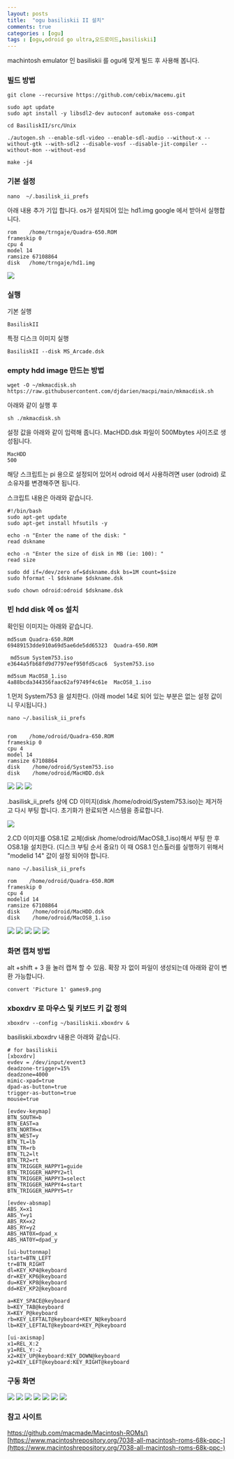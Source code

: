 ```yaml
---
layout: posts
title:  "ogu basiliskii II 설치"
comments: true
categories : [ogu]
tags : [ogu,odroid go ultra,오드로이드,basiliskii]
---
```

machintosh emulator 인 basiliskii 를 ogu에 맞게 빌드 후 사용해 봅니다.

### 빌드 방법

    git clone --recursive https://github.com/cebix/macemu.git

    sudo apt update
    sudo apt install -y libsdl2-dev autoconf automake oss-compat

    cd BasiliskII/src/Unix

    ./autogen.sh --enable-sdl-video --enable-sdl-audio --without-x --without-gtk --with-sdl2 --disable-vosf --disable-jit-compiler --without-mon --without-esd

    make -j4

### 기본 설정

    nano  ~/.basilisk_ii_prefs

아래 내용 추가 기입 합니다. os가 설치되어 있는 hd1.img google 에서 받아서 실행합니다.

    rom    /home/trngaje/Quadra-650.ROM
    frameskip 0
    cpu 4
    model 14
    ramsize 67108864
    disk   /home/trngaje/hd1.img


![](/images/2023-02-25/1.hdd1.jpg)


### 실행

기본 실행

    BasiliskII

특정 디스크 이미지 실행

    BasiliskII --disk MS_Arcade.dsk


### empty hdd image 만드는 방법

    wget -O ~/mkmacdisk.sh https://raw.githubusercontent.com/djdarien/macpi/main/mkmacdisk.sh

아래와 같이 실행 후

    sh ./mkmacdisk.sh

설정 값을 아래와 같이 입력해 줍니다. MacHDD.dsk 파일이 500Mbytes 사이즈로 생성됩니다.

    MacHDD
    500

해당 스크립트는 pi 용으로 설정되어 있어서 odroid 에서 사용하려면 user (odroid) 로 소유자를 변경해주면 됩니다.

스크립트 내용은 아래와 같습니다.

    #!/bin/bash
    sudo apt-get update
    sudo apt-get install hfsutils -y

    echo -n "Enter the name of the disk: "
    read dskname

    echo -n "Enter the size of disk in MB (ie: 100): "
    read size

    sudo dd if=/dev/zero of=$dskname.dsk bs=1M count=$size
    sudo hformat -l $dskname $dskname.dsk

    sudo chown odroid:odroid $dskname.dsk

### 빈 hdd disk 에 os 설치

확인된 이미지는 아래와 같습니다.

    md5sum Quadra-650.ROM
    69489153dde910a69d5ae6de5dd65323  Quadra-650.ROM

     md5sum System753.iso
    e3644a5fb68fd9d7797eef950fd5cac6  System753.iso

    md5sum MacOS8_1.iso
    4a88bcda344356faac62af9749f4c61e  MacOS8_1.iso

1.먼저 System753 을 설치한다. (아래 model 14로 되어 있는 부분은 없는 설정 값이니 무시됩니다.)

    nano ~/.basilisk_ii_prefs


    rom    /home/odroid/Quadra-650.ROM
    frameskip 0
    cpu 4
    model 14
    ramsize 67108864
    disk    /home/odroid/System753.iso
    disk    /home/odroid/MacHDD.dsk

![](/images/2023-02-25/2.system7.5.3boot.jpg)
![](/images/2023-02-25/3.system7.5.3install.jpg)
![](/images/2023-02-25/4.select_hdd.jpg)

.basilisk_ii_prefs 상에 CD 이미지(disk    /home/odroid/System753.iso)는 제거하고 다시 부팅 합니다. 초기화가 완료되면 시스템을 종료합니다.

![](/images/2023-02-25/5.install.jpg)



2.CD 이미지를 OS8.1로 교체(disk    /home/odroid/MacOS8_1.iso)해서 부팅 한 후 OS8.1을 설치한다. (디스크 부팅 순서 중요!) 이 때 OS8.1 인스톨러를 실행하기 위해서 "modelid 14" 값이 설정 되어야 합니다.

    nano ~/.basilisk_ii_prefs

    rom    /home/odroid/Quadra-650.ROM
    frameskip 0
    cpu 4
    modelid 14
    ramsize 67108864
    disk    /home/odroid/MacHDD.dsk
    disk    /home/odroid/MacOS8_1.iso

![](/images/2023-02-25/6.os_8.1boot.jpg)
![](/images/2023-02-25/7.select_hdd.jpg)
![](/images/2023-02-25/8.install.jpg)
![](/images/2023-02-25/9.complete.jpg)
![](/images/2023-02-25/10.reboot.jpg)

### 화면 캡쳐 방법

alt  +shift + 3 을 눌러 캡쳐 할 수 있음.
확장 자 없이 파일이 생성되는데 아래와 같이 변환 가능합니다.

    convert 'Picture 1' games9.png



### xboxdrv 로 마우스 및 키보드 키 값 정의

    xboxdrv --config ~/basiliskii.xboxdrv &

basiliskii.xboxdrv 내용은 아래와 같습니다.

    # for basiliskii
    [xboxdrv]
    evdev = /dev/input/event3
    deadzone-trigger=15%
    deadzone=4000
    mimic-xpad=true
    dpad-as-button=true
    trigger-as-button=true
    mouse=true

    [evdev-keymap]
    BTN_SOUTH=b
    BTN_EAST=a
    BTN_NORTH=x
    BTN_WEST=y
    BTN_TL=lb
    BTN_TR=rb
    BTN_TL2=lt
    BTN_TR2=rt
    BTN_TRIGGER_HAPPY1=guide
    BTN_TRIGGER_HAPPY2=tl
    BTN_TRIGGER_HAPPY3=select
    BTN_TRIGGER_HAPPY4=start
    BTN_TRIGGER_HAPPY5=tr

    [evdev-absmap]
    ABS_X=x1
    ABS_Y=y1
    ABS_RX=x2
    ABS_RY=y2
    ABS_HAT0X=dpad_x
    ABS_HAT0Y=dpad_y

    [ui-buttonmap]
    start=BTN_LEFT
    tr=BTN_RIGHT
    dl=KEY_KP4@keyboard
    dr=KEY_KP6@keyboard
    du=KEY_KP8@keyboard
    dd=KEY_KP2@keyboard

    a=KEY_SPACE@keyboard
    b=KEY_TAB@keyboard
    X=KEY_P@keyboard
    rb=KEY_LEFTALT@keyboard+KEY_N@keyboard
    lb=KEY_LEFTALT@keyboard+KEY_P@keyboard

    [ui-axismap]
    x1=REL_X:2
    y1=REL_Y:-2
    x2=KEY_UP@keyboard:KEY_DOWN@keyboard
    y2=KEY_LEFT@keyboard:KEY_RIGHT@keyboard



### 구동 화면

![](/images/2023-02-25/11.game1.jpg)
![](/images/2023-02-25/12.game1.jpg)
![](/images/2023-02-25/13.game1.jpg)
![](/images/2023-02-25/14.pop.jpg)
![](/images/2023-02-25/15.game2.jpg)
![](/images/2023-02-25/16.game3.jpg)
![](/images/2023-02-25/17.game4.jpg)


### 참고 사이트

[https://github.com/macmade/Macintosh-ROMs/)](https://github.com/macmade/Macintosh-ROMs/)
[https://www.macintoshrepository.org/7038-all-macintosh-roms-68k-ppc-](https://www.macintoshrepository.org/7038-all-macintosh-roms-68k-ppc-)

